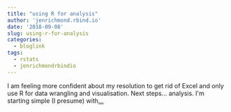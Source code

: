 ```yaml
---
title: "using R for analysis"
author: 'jenrichmond.rbind.io'
date: '2018-09-08'
slug: using-r-for-analysis
categories:
  - bloglink
tags:
  - rstats
  - jenrichmondrbindio
---
```


I am feeling more confident about my resolution to get rid of Excel and only use R for data wrangling and visualisation. Next steps... analysis. I'm starting simple (I presume) with[... <i class="fas fa-external-link-alt"></i>](http://jenrichmond.rbind.io/post/using-r-for-analysis/)

